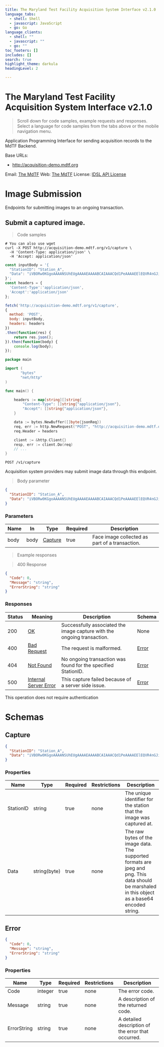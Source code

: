 ```yaml
---
title: The Maryland Test Facility Acquisition System Interface v2.1.0
language_tabs:
  - shell: Shell
  - javascript: JavaScript
  - go: Go
language_clients:
  - shell: ""
  - javascript: ""
  - go: ""
toc_footers: []
includes: []
search: true
highlight_theme: darkula
headingLevel: 2

---
```


<!-- Generator: Widdershins v4.0.1 -->

<h1 id="the-maryland-test-facility-acquisition-system-interface">The Maryland Test Facility Acquisition System Interface v2.1.0</h1>

> Scroll down for code samples, example requests and responses. Select a language for code samples from the tabs above or the mobile navigation menu.

Application Programming Interface for sending acquisition records to the MdTF Backend.

Base URLs:

* <a href="http://acquisition-demo.mdtf.org">http://acquisition-demo.mdtf.org</a>

Email: <a href="mailto:rally@mdtf.org">The MdTF</a> Web: <a href="https://mdtf.org">The MdTF</a> 
License: <a href="https://raw.githubusercontent.com/TheMdTF/mdtf-public/master/LICENSE.md">IDSL API License</a>

<h1 id="the-maryland-test-facility-acquisition-system-interface-image-submission">Image Submission</h1>

Endpoints for submitting images to an ongoing transaction.

## Submit a captured image.

<a id="opIdCapture"></a>

> Code samples

```shell
# You can also use wget
curl -X POST http://acquisition-demo.mdtf.org/v1/capture \
  -H 'Content-Type: application/json' \
  -H 'Accept: application/json'

```

```javascript
const inputBody = '{
  "StationID": "Station_A",
  "Data": "iVBORw0KGgoAAAANSUhEUgAAAAEAAAABCAIAAACQd1PeAAAAEElEQVR4nGJiYGAABAAA//8ADAADcZGLFwAAAABJRU5ErkJggg=="
}';
const headers = {
  'Content-Type':'application/json',
  'Accept':'application/json'
};

fetch('http://acquisition-demo.mdtf.org/v1/capture',
{
  method: 'POST',
  body: inputBody,
  headers: headers
})
.then(function(res) {
    return res.json();
}).then(function(body) {
    console.log(body);
});

```

```go
package main

import (
       "bytes"
       "net/http"
)

func main() {

    headers := map[string][]string{
        "Content-Type": []string{"application/json"},
        "Accept": []string{"application/json"},
    }

    data := bytes.NewBuffer([]byte{jsonReq})
    req, err := http.NewRequest("POST", "http://acquisition-demo.mdtf.org/v1/capture", data)
    req.Header = headers

    client := &http.Client{}
    resp, err := client.Do(req)
    // ...
}

```

`POST /v1/capture`

Acquisition system providers may submit image data through this endpoint.

> Body parameter

```json
{
  "StationID": "Station_A",
  "Data": "iVBORw0KGgoAAAANSUhEUgAAAAEAAAABCAIAAACQd1PeAAAAEElEQVR4nGJiYGAABAAA//8ADAADcZGLFwAAAABJRU5ErkJggg=="
}
```

<h3 id="submit-a-captured-image.-parameters">Parameters</h3>

|Name|In|Type|Required|Description|
|---|---|---|---|---|
|body|body|[Capture](#schemacapture)|true|Face image collected as part of a transaction.|

> Example responses

> 400 Response

```json
{
  "Code": 0,
  "Message": "string",
  "ErrorString": "string"
}
```

<h3 id="submit-a-captured-image.-responses">Responses</h3>

|Status|Meaning|Description|Schema|
|---|---|---|---|
|200|[OK](https://tools.ietf.org/html/rfc7231#section-6.3.1)|Successfully associated the image capture with the ongoing transaction.|None|
|400|[Bad Request](https://tools.ietf.org/html/rfc7231#section-6.5.1)|The request is malformed.|[Error](#schemaerror)|
|404|[Not Found](https://tools.ietf.org/html/rfc7231#section-6.5.4)|No ongoing transaction was found for the specified StationID.|[Error](#schemaerror)|
|500|[Internal Server Error](https://tools.ietf.org/html/rfc7231#section-6.6.1)|This capture failed because of a server side issue.|[Error](#schemaerror)|

<aside class="success">
This operation does not require authentication
</aside>

# Schemas

<h2 id="tocS_Capture">Capture</h2>
<!-- backwards compatibility -->
<a id="schemacapture"></a>
<a id="schema_Capture"></a>
<a id="tocScapture"></a>
<a id="tocscapture"></a>

```json
{
  "StationID": "Station_A",
  "Data": "iVBORw0KGgoAAAANSUhEUgAAAAEAAAABCAIAAACQd1PeAAAAEElEQVR4nGJiYGAABAAA//8ADAADcZGLFwAAAABJRU5ErkJggg=="
}

```

### Properties

|Name|Type|Required|Restrictions|Description|
|---|---|---|---|---|
|StationID|string|true|none|The unique identifier for the station that the image was captured at.|
|Data|string(byte)|true|none|The raw bytes of the image data. The supported formats are jpeg and png. This data should be marshaled in this object as a base64 encoded string.|

<h2 id="tocS_Error">Error</h2>
<!-- backwards compatibility -->
<a id="schemaerror"></a>
<a id="schema_Error"></a>
<a id="tocSerror"></a>
<a id="tocserror"></a>

```json
{
  "Code": 0,
  "Message": "string",
  "ErrorString": "string"
}

```

### Properties

|Name|Type|Required|Restrictions|Description|
|---|---|---|---|---|
|Code|integer|true|none|The error code.|
|Message|string|true|none|A description of the returned code.|
|ErrorString|string|true|none|A detailed description of the error that occurred.|

